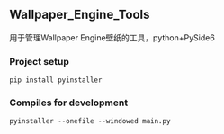 ## Wallpaper_Engine_Tools
用于管理Wallpaper Engine壁纸的工具，python+PySide6

### Project setup

```
pip install pyinstaller
```

### Compiles for development

```
pyinstaller --onefile --windowed main.py
```